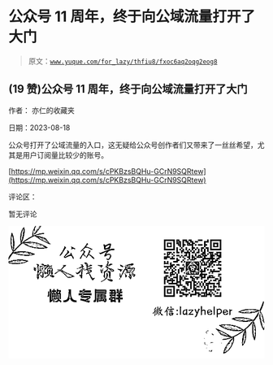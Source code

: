 # 公众号 11 周年，终于向公域流量打开了大门

> 原文：[`www.yuque.com/for_lazy/thfiu8/fxoc6aq2oqg2eog8`](https://www.yuque.com/for_lazy/thfiu8/fxoc6aq2oqg2eog8)



## (19 赞)公众号 11 周年，终于向公域流量打开了大门 

作者： 亦仁的收藏夹 

日期：2023-08-18 

公众号打开了公域流量的入口，这无疑给公众号创作者们又带来了一丝丝希望，尤其是用户订阅量比较少的账号。 

[https://mp.weixin.qq.com/s/cPKBzsBQHu-GCrN9SQRtew](https://mp.weixin.qq.com/s/cPKBzsBQHu-GCrN9SQRtew) 

评论区： 

暂无评论 

![](img/894d30a529e7c37bcd3392323c99941c.png)  